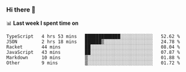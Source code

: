 ### Hi there 👋

<!--
**DBvc/DBvc** is a ✨ _special_ ✨ repository because its `README.md` (this file) appears on your GitHub profile.

Here are some ideas to get you started:

- 🔭 I’m currently working on ...
- 🌱 I’m currently learning ...
- 👯 I’m looking to collaborate on ...
- 🤔 I’m looking for help with ...
- 💬 Ask me about ...
- 📫 How to reach me: ...
- 😄 Pronouns: ...
- ⚡ Fun fact: ...
-->

📊 **Last week I spent time on**
<!--START_SECTION:waka-->

```text
TypeScript   4 hrs 53 mins   █████████████░░░░░░░░░░░░   52.62 %
JSON         2 hrs 18 mins   ██████▒░░░░░░░░░░░░░░░░░░   24.78 %
Racket       44 mins         ██░░░░░░░░░░░░░░░░░░░░░░░   08.04 %
JavaScript   43 mins         ██░░░░░░░░░░░░░░░░░░░░░░░   07.87 %
Markdown     10 mins         ▒░░░░░░░░░░░░░░░░░░░░░░░░   01.88 %
Other        9 mins          ▒░░░░░░░░░░░░░░░░░░░░░░░░   01.72 %
```

<!--END_SECTION:waka-->
